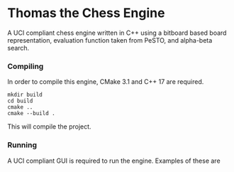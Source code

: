 
# Thomas the Chess Engine
A UCI compliant chess engine written in C++ using a bitboard based board representation, evaluation function taken from PeSTO, and alpha-beta search.


### Compiling
In order to compile this engine, CMake 3.1 and C++ 17 are required.

```
mkdir build
cd build
cmake ..
cmake --build .
```
This will compile the project.

### Running
A UCI compliant GUI is required to run the engine. Examples of these are 

